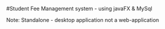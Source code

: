 #Student Fee Management system - using javaFX & MySql

Note: Standalone - desktop application not a web-application
